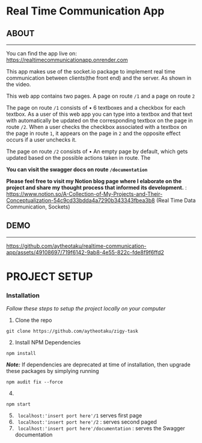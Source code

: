 # Real Time Communication App


## ABOUT
---
You can find the app live on: https://realtimecommunicationapp.onrender.com 

This app makes use of the socket.io package to implement real time communication between clients(the front end) and the server. As shown in the video.

This web app contains two pages. A page on route ```/1``` and a page on route ```2```

The page on route ```/1```  consists of 
• 6 textboxes and a checkbox for each textbox. As a user of this web app you can type into a textbox and that text with automatically be updated on the corresponding textbox on the page in route ```/2```. When a user checks the checkbox associated with a textbox on the page in route ```1```, it appears on the page in ```2``` and the opposite effect occurs if a user unchecks it.

The page on route ```/2```  consists of 
• An empty page by default, which gets updated based on the possible actions taken in route. The

**You can visit the swagger docs on route ```/documentation```** 

**Please feel free to visit my Notion blog page where I elaborate on the project and share my thought process that informed its development.** : https://www.notion.so/A-Collection-of-My-Projects-and-Their-Conceptualization-54c9cd33bdda4a7290b343343fbea3b8 (Real Time Data Communication, Sockets)

## DEMO
---



https://github.com/aytheotaku/realtime-communication-app/assets/49108697/719f6142-9ab8-4e55-822c-fde8f9f6ffd2






# PROJECT SETUP

### Installation

_Follow these steps to setup the project locally on your computer_

1. Clone the repo
```
git clone https://github.com/aytheotaku/zigy-task
```

2. Install NPM Dependencies 
```
npm install
```
**_Note:_** If dependencies are deprecated at time of installation, then upgrade these packages by simplying running
```
npm audit fix --force
```


4. 
```
npm start

```

5. ``` localhost:'insert port here'/1``` serves first page
6. ``` localhost:'insert port here'/2``` : serves second paged
6. ``` localhost:'insert port here'/documentation``` : serves the Swagger documentation


